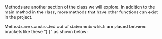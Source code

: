 Methods are another section of the class we will explore. In addition to the main method in the class, more methods that have other functions can exist in the project.

Methods are constructed out of statements which are placed between brackets like these "{ }" as shown below:

